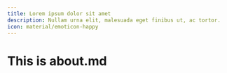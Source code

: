 ```yaml
---
title: Lorem ipsum dolor sit amet
description: Nullam urna elit, malesuada eget finibus ut, ac tortor. 
icon: material/emoticon-happy 
---
```


# This is about.md
